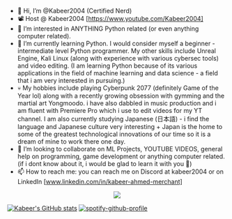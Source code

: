 - 👋 Hi, I’m @Kabeer2004 (Certified Nerd)
- 📽️ Host @ Kabeer2004 [https://www.youtube.com/Kabeer2004]
- 👀 I’m interested in ANYTHING Python related (or even anything computer related).
- 🌱 I’m currently learning Python. I would consider myself a beginner - intermediate level Python programmer. My other skills include Unreal Engine, Kali Linux (along with experience with various cybersec tools) and video editing.
(I am learning Python because of its various applications in the field of machine learning and data science - a field that i am very interested in pursuing.)
- 💀 My hobbies include playing Cyberpunk 2077 (definitely Game of the Year lol) along with a recently growing obsession with gymming and the martial art Yongmoodo. i have also dabbled in music production and i am fluent with Premiere Pro which i use to edit videos for my YT channel. I am also currently studying Japanese (日本語) - i find the language and Japanese culture very interesting + Japan is the home to some of the greatest technological innovations of our time so it is a dream of mine to work there one day.
- 💞️ I’m looking to collaborate on ML Projects, YOUTUBE VIDEOS, general help on programming, game development or anything computer related. (if i dont know about it, i would be glad to learn it with you 🙂)
- 📫 How to reach me: you can reach me on Discord at kabeer2004 or on LinkedIn [www.linkedin.com/in/kabeer-ahmed-merchant]

<p align="center">
  <a href="https://skillicons.dev">
    <img src="https://skillicons.dev/icons?i=py,tensorflow,cpp,java,mysql,html,css,js,php,flask,pr,ps,replit,vim,vscode,github,unreal,blender,linux,linkedin,discord,arduino,figma,instagram,md&perline=7" />
  </a>
</p>

  [![Kabeer's GitHub stats](https://github-readme-stats.vercel.app/api?username=Kabeer2004)](https://github.com/anuraghazra/github-readme-stats)
  [![spotify-github-profile](https://spotify-github-profile.vercel.app/api/view?uid=p32wvs54rqizg81n6m9ffsiwg&cover_image=true&theme=novatorem&show_offline=false&background_color=121212&interchange=false&bar_color=53b14f&bar_color_cover=true)](https://github.com/kittinan/spotify-github-profile)

<!---
Kabeer2004/Kabeer2004 is a ✨ special ✨ repository because its `README.md` (this file) appears on your GitHub profile.
You can click the Preview link to take a look at your changes.
--->

